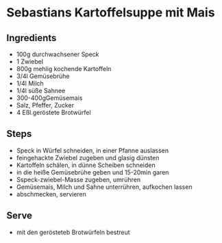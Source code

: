 # Sebastians Kartoffelsuppe mit Mais

## Ingredients
* 100g durchwachsener Speck
* 1 Zwiebel
* 800g mehlig kochende Kartoffeln
* 3/4l Gemüsebrühe
* 1/4l Milch
* 1/4l süße Sahnee
* 300-400gGemüsemais
* Salz, Pfeffer, Zucker
* 4 Eßl.geröstete Brotwürfel

## Steps
* Speck in Würfel schneiden, in einer Pfanne auslassen
* feingehackte Zwiebel zugeben und glasig dünsten
* Kartoffeln schälen, in dünne Scheiben schneiden
* in die heiße Gemüsebrühe geben und 15-20min garen
* Sspeck-zwiebel-Masse zugeben, umrühren
* Gemüsemais, Milch und Sahne unterrühren, aufkochen lassen
* abschmecken, servieren

## Serve
* mit den gerösteteb Brotwürfeln bestreut
